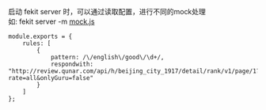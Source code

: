 启动 fekit server 时，可以通过读取配置，进行不同的mock处理    
如: fekit server -m [mock.js](http://)

    module.exports = {
        rules: [
            {
                pattern: /\/english\/good\/\d+/,
                respondwith: "http://review.qunar.com/api/h/beijing_city_1917/detail/rank/v1/page/1?rate=all&onlyGuru=false"
            }
        ]
    };

